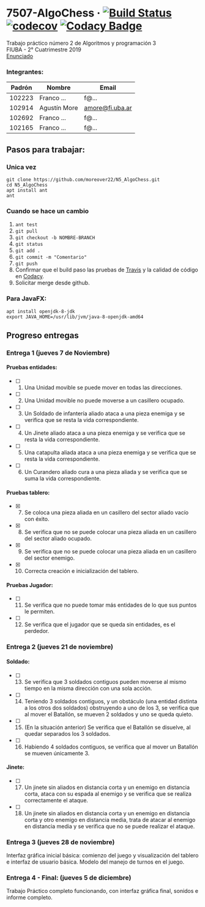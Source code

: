 # 7507-AlgoChess  &middot; [![Build Status](https://travis-ci.org/moreover22/N5_AlgoChess.svg?branch=master)](https://travis-ci.org/moreover22/N5_AlgoChess) [![codecov](https://codecov.io/gh/moreover22/N5_AlgoChess/branch/master/graph/badge.svg)](https://codecov.io/gh/moreover22/N5_AlgoChess) [![Codacy Badge](https://api.codacy.com/project/badge/Grade/5309252d73654dfbb4421de8c9c62c39)](https://www.codacy.com/manual/moreover22/AlgoChess?utm_source=github.com&amp;utm_medium=referral&amp;utm_content=moreover22/AlgoChess&amp;utm_campaign=Badge_Grade)  


Trabajo práctico número 2 de Algoritmos y programación 3  
FIUBA - 2° Cuatrimestre 2019  
[Enunciado](https://docs.google.com/document/d/185YqJdFQC_HE0C7EJxEAoM8utWJHCoblqlk21OnDSVs/edit#heading=h.b1xca0tuq21p)

### Integrantes:  

|Padrón|Nombre|Email|
|------|------|-------|
|102223|Franco ...|f@...|
|102914|Agustín More|amore@fi.uba.ar|
|102692|Franco ...|f@...|
|102165|Franco ...|f@...|

## Pasos para trabajar:
### Unica vez
`git clone https://github.com/moreover22/N5_AlgoChess.git`  
`cd N5_AlgoChess`  
`apt install ant`  
`ant`  

### Cuando se hace un cambio
1. `ant test`
1. `git pull`
1. `git checkout -b NOMBRE-BRANCH`
1. `git status`
1. `git add .`
1. `git commit -m "Comentario"`
1. `git push` 
1. Confirmar que el build paso las pruebas de [Travis](https://travis-ci.org/moreover22/N5_AlgoChess) y la calidad de código en [Codacy](https://app.codacy.com/manual/moreover22/N5_AlgoChess).
1. Solicitar merge desde github.

### Para JavaFX:
`apt install openjdk-8-jdk`  
`export JAVA_HOME=/usr/lib/jvm/java-8-openjdk-amd64`  

## Progreso entregas
### Entrega 1 (jueves 7 de Noviembre)
#### Pruebas entidades:
- [ ] 1. Una Unidad movible se puede mover en todas las direcciones.
- [ ] 2. Una Unidad movible no puede moverse a un casillero ocupado.
- [ ] 3. Un Soldado de infantería aliado ataca a una pieza enemiga y se verifica que se resta la vida correspondiente.
- [ ] 4. Un Jinete aliado ataca a una pieza enemiga y se verifica que se resta la vida correspondiente.
- [ ] 5. Una catapulta aliada ataca a una pieza enemiga y se verifica que se resta la vida correspondiente.
- [ ] 6. Un Curandero aliado cura a una pieza aliada y se verifica que se suma la vida correspondiente.
#### Pruebas tablero:
- [x] 7. Se coloca una pieza aliada en un casillero del sector aliado vacío con éxito.
- [x] 8. Se verifica que no se puede colocar una pieza aliada en un casillero del sector aliado ocupado.
- [x] 9. Se verifica que no se puede colocar una pieza aliada en un casillero del sector enemigo.
- [x] 10. Correcta creación e inicialización del tablero.
#### Pruebas Jugador:
- [ ] 11. Se verifica que no puede tomar más entidades de lo que sus puntos le permiten.
- [ ] 12. Se verifica que el jugador que se queda sin entidades, es el perdedor.

### Entrega 2 (jueves 21 de noviembre)
#### Soldado:
- [ ] 13. Se verifica que 3 soldados contiguos pueden moverse al mismo tiempo en la misma dirección con una sola acción.
- [ ] 14. Teniendo 3 soldados contiguos, y un obstáculo (una entidad distinta a los otros dos soldados) obstruyendo a uno de los 3, se verifica que al mover el Batallón, se mueven 2 soldados y uno se queda quieto.
- [ ] 15. (En la situación anterior) Se verifica que el Batallón se disuelve, al quedar separados los 3 soldados.
- [ ] 16. Habiendo 4 soldados contiguos, se verifica que al mover un Batallón se mueven únicamente 3.
#### Jinete:
- [ ] 17. Un jinete sin aliados en distancia corta y un enemigo en distancia corta, ataca con su espada al enemigo y se verifica que se realiza correctamente el ataque.
- [ ] 18. Un jinete sin aliados en distancia corta y un enemigo en distancia corta y otro enemigo en distancia media, trata de atacar al enemigo en distancia media y se verifica que no se puede realizar el ataque.

### Entrega 3 (jueves 28 de noviembre)
Interfaz gráfica inicial básica: comienzo del juego y visualización del tablero e interfaz de usuario básica.
Modelo del manejo de turnos en el juego.

### Entrega 4 - Final: (jueves 5 de diciembre)
Trabajo Práctico completo funcionando, con interfaz gráfica final, sonidos e informe completo.


